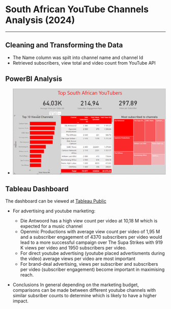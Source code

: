 # South African YouTube Channels Analysis (2024)

<hr>

## Cleaning and Transforming the Data

- The Name column was spilt into channel name and channel Id
- Retrieved subscribers, view total and video count from YouTube API

## PowerBI Analysis

- ![image](Images/ScreenShot.png)

## Tableau Dashboard

The dashboard can be viewed at [Tableau Public](https://public.tableau.com/app/profile/bonga.dumakude/viz/TopSouthAfricanYouTubers/Dashboard1?publish=yes)

- For advertising and youtube marketing:

  - Die Antwoord has a high view count per video at 10,18 M which is expected for a music channel
  - Openmic Productions with average view count per video of 1,95 M and a subscriber engagement of 4370 subscribers per video would lead to a more successful campaign over The Supa Strikes with 919 K views per video and 1950 subscribers per video.
  - For direct youtube advertising (youtube placed advertisments during the video) average views per video are most important
  - For brand-deal advertising, views per subscriber and subscribers per video (subscriber engagement) become important in maximising reach.

- Conclusions
  In general depending on the marketing budget, comparisons can be made between different youtube channels with similar subsriber counts to determine which is likely to have a higher impact.
